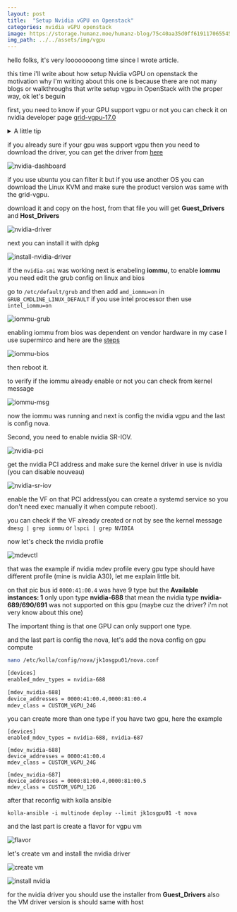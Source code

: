```yaml
---
layout: post
title:  "Setup Nvidia vGPU on Openstack"
categories: nvidia vGPU openstack
image: https://storage.humanz.moe/humanz-blog/75c40aa35d0ff6191170655459f89a92bd42eea3_s2_n3_y1.png
img_path: ../../assets/img/vgpu
---
```



hello folks, it's very loooooooong time since I wrote article.

this time i'll write about how setup Nvidia vGPU on openstack the motivation why I'm writing about this one is because there are not many blogs or walkthroughs that write setup vgpu in OpenStack with the proper way, ok let's beguin 


first, you need to know if your GPU support vgpu or not you can check it on nvidia developer page [grid-vgpu-17.0](https://docs.nvidia.com/grid/17.0/grid-vgpu-release-notes-generic-linux-kvm/index.html)

<details>
  <summary>A little tip</summary>
  
    if you only have desktop gpu you can try https://gitlab.com/polloloco/vgpu-proxmox or if you already have datacenter gpu but not in grid-vgpu list try to change grid version, nvidia sometimes drop the vgpu support in newer version (in my case nvidia A30 was drop the vgpu support on grid 16.0)
    
</details>

if you already sure if your gpu was support vgpu then you need to download the driver, you can get the driver from [here](https://nvid.nvidia.com/login) 

![nvidia-dashboard](1.png)

if you use ubuntu you can filter it but if you use another OS you can download the Linux KVM and make sure the product version was same with the grid-vgpu.

download it and copy on the host, from that file you will get **Guest_Drivers** and **Host_Drivers**

![nvidia-driver](2.png)

next you can install it with dpkg

![install-nvidia-driver](3.png)

if the `nvidia-smi` was working next is enabeling **iommu**, to enable **iommu** you need edit the grub config on linux and bios

go to `/etc/default/grub` and then add `amd_iommu=on` in `GRUB_CMDLINE_LINUX_DEFAULT` if you use intel processor then use `intel_iommu=on`

![iommu-grub](4.png)

enabling iommu from bios was dependent on vendor hardware in my case I use supermirco and here are the [steps](https://www.supermicro.com/support/faqs/faq.cfm?faq=31883)

![iommu-bios](5.png)

then reboot it.


to verify if the iommu already enable or not you can check from kernel message

![iommu-msg](6.png)

now the iommu was running and next is config the nvidia vgpu and the last is config nova.

Second, you need to enable nvidia SR-IOV.

![nvidia-pci](7.png)

get the nvidia PCI address and make sure the kernel driver in use is nvidia (you can disable nouveau)

![nvidia-sr-iov](8.png)

enable the VF on that PCI address(you can create a systemd service so you don't need exec manually it when compute reboot).

you can check if the VF already created or not by see the kernel message `dmesg | grep iommu` or `lspci | grep NVIDIA`

now let's check the nvidia profile

![mdevctl](9.png)

that was the example if nvidia mdev profile every gpu type should have different profile (mine is nvidia A30), let me explain little bit.

on that pic bus id `0000:41:00.4` was have 9 type but the **Available instances: 1** only upon type **nvidia-688** that mean the nvidia type **nvidia-689/690/691** was not supported on this gpu (maybe cuz the driver? i'm not very know about this one) 

The important thing is that one GPU can only support one type.


and the last part is config the nova, let's add the nova config on gpu compute

```bash
nano /etc/kolla/config/nova/jk1osgpu01/nova.conf

[devices]
enabled_mdev_types = nvidia-688

[mdev_nvidia-688]
device_addresses = 0000:41:00.4,0000:81:00.4
mdev_class = CUSTOM_VGPU_24G
```
you can create more than one type if you have two gpu, here the example
```
[devices]
enabled_mdev_types = nvidia-688, nvidia-687

[mdev_nvidia-688]
device_addresses = 0000:41:00.4
mdev_class = CUSTOM_VGPU_24G

[mdev_nvidia-687]
device_addresses = 0000:81:00.4,0000:81:00.5
mdev_class = CUSTOM_VGPU_12G

```


after that reconfig with kolla ansible

```
kolla-ansible -i multinode deploy --limit jk1osgpu01 -t nova
```

and the last part is create a flavor for vgpu vm

![flavor](10.png)


let's create vm and install the nvidia driver

![create vm](11.png)


![install nvidia](12.png)

for the nvidia driver you should use the installer from **Guest_Drivers** also the VM driver version is should same with host